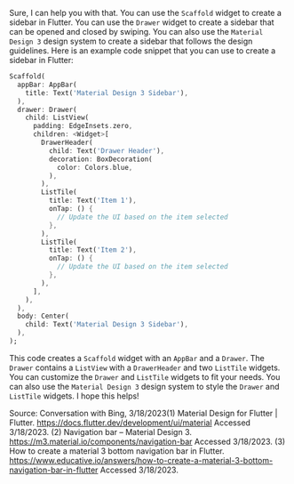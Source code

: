 Sure, I can help you with that. You can use the `Scaffold` widget to create a sidebar in Flutter. You can use the `Drawer` widget to create a sidebar that can be opened and closed by swiping. You can also use the `Material Design 3` design system to create a sidebar that follows the design guidelines. Here is an example code snippet that you can use to create a sidebar in Flutter:

```dart
Scaffold(
  appBar: AppBar(
    title: Text('Material Design 3 Sidebar'),
  ),
  drawer: Drawer(
    child: ListView(
      padding: EdgeInsets.zero,
      children: <Widget>[
        DrawerHeader(
          child: Text('Drawer Header'),
          decoration: BoxDecoration(
            color: Colors.blue,
          ),
        ),
        ListTile(
          title: Text('Item 1'),
          onTap: () {
            // Update the UI based on the item selected
          },
        ),
        ListTile(
          title: Text('Item 2'),
          onTap: () {
            // Update the UI based on the item selected
          },
        ),
      ],
    ),
  ),
  body: Center(
    child: Text('Material Design 3 Sidebar'),
  ),
);
```

This code creates a `Scaffold` widget with an `AppBar` and a `Drawer`. The `Drawer` contains a `ListView` with a `DrawerHeader` and two `ListTile` widgets. You can customize the `Drawer` and `ListTile` widgets to fit your needs. You can also use the `Material Design 3` design system to style the `Drawer` and `ListTile` widgets. I hope this helps!

Source: Conversation with Bing, 3/18/2023(1) Material Design for Flutter | Flutter. https://docs.flutter.dev/development/ui/material Accessed 3/18/2023.
(2) Navigation bar – Material Design 3. https://m3.material.io/components/navigation-bar Accessed 3/18/2023.
(3) How to create a material 3 bottom navigation bar in Flutter. https://www.educative.io/answers/how-to-create-a-material-3-bottom-navigation-bar-in-flutter Accessed 3/18/2023.

